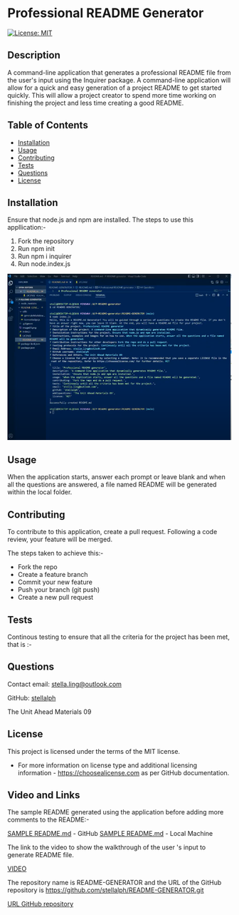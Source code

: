 # Professional README Generator

[![License: MIT](https://img.shields.io/badge/License-MIT-yellow.svg)](https://opensource.org/licenses/MIT)

## Description
A command-line application that generates a professional README file from the user's input using the Inquirer package. A command-line application will allow for a quick and easy generation of a project README to get started quickly.  This will allow a project creator to spend more time working on finishing the project and less time creating a good README. 

## Table of Contents
* [Installation](#installation)
* [Usage](#usage)
* [Contributing](#contributing)
* [Tests](#tests)
* [Questions](#questions)
* [License](#license)

## Installation
Ensure that node.js and npm are installed. The steps to use this appllication:-

  1. Fork the repository
  2. Run npm init
  3. Run npm i inquirer
  4. Run node.index.js

 ![alt text](image01.png)

 
## Usage
When the application starts, answer each prompt or leave blank and when all the questions are answered, a file named README will be generated within the local folder.

## Contributing
To contribute to this application, create a pull request.  Following a code review, your feature will be merged.
 
 The steps taken to achieve this:-

  * Fork the repo
  * Create a feature branch 
  * Commit your new feature
  * Push your branch (git push)
  * Create a new pull request

## Tests

Continous testing to ensure that all the criteria for the project has been met, that is :-



## Questions

Contact email: stella.ling@outlook.com

GitHub: [stellalph](https://github.com/stellalph)

The Unit Ahead Materials 09

## License
  
This project is licensed under the terms of the MIT license.
  * For more information on license type and additional licensing information - https://choosealicense.com
    as per GitHub documentation.

## Video and Links


The sample README generated using the application before adding more comments to the README:-

   [SAMPLE README.md](GitHub-README.png) - GitHub
   [SAMPLE README.md](LocalMach-README.png) - Local Machine

The link to the video to show the walkthrough of the user 's input to generate README file.

[VIDEO](https://drive.google.com/file/d/1HK2mjneCTrPFAZN4J7GM6ry538QvUsMv/view)

The repository name is README-GENERATOR and the URL of the GitHub repository is https://github.com/stellalph/README-GENERATOR.git 

[URL GitHub repository](https://github.com/stellalph/README-GENERATOR.git)

